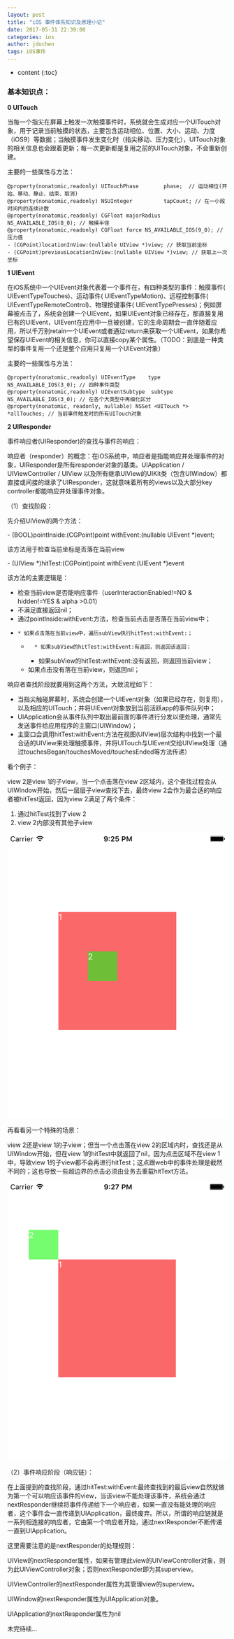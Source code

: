 ```yaml
---
layout: post
title: "iOS 事件体系知识及原理小记"
date: 2017-05-31 22:39:00
categories: ios
author: jdochen
tags: iOS事件
---
```


* content
{:toc}



### 基本知识点：

**0 UITouch**
<!--more-->

当每一个指尖在屏幕上触发一次触摸事件时，系统就会生成对应一个UITouch对象，用于记录当前触摸的状态，主要包含运动相位、位置、大小、运动、力度（iOS9）等数据；当触摸事件发生变化时（指尖移动、压力变化），UITouch对象的相关信息也会跟着更新；每一次更新都是复用之前的UITouch对象，不会重新创建。

主要的一些属性与方法：

    
    
    @property(nonatomic,readonly) UITouchPhase        phase;  // 运动相位(开始、移动、静止、结束、取消)
    @property(nonatomic,readonly) NSUInteger          tapCount; // 在一小段时间内的连续计数
    @property(nonatomic,readonly) CGFloat majorRadius NS_AVAILABLE_IOS(8_0); // 触摸半径
    @property(nonatomic,readonly) CGFloat force NS_AVAILABLE_IOS(9_0); // 压力值
    - (CGPoint)locationInView:(nullable UIView *)view; // 获取当前坐标
    - (CGPoint)previousLocationInView:(nullable UIView *)view; // 获取上一次坐标

**1 UIEvent**

在iOS系统中一个UIEvent对象代表着一个事件在，有四种类型的事件：触摸事件( UIEventTypeTouches)、运动事件(
UIEventTypeMotion)、远程控制事件( UIEventTypeRemoteControl)、物理按键事件(
UIEventTypePresses)；例如屏幕被点击了，系统会创建一个UIEvent，如果UIEvent对象已经存在，那直接复用已有的UIEvent，UIEvent在应用中一旦被创建，它的生命周期会一直伴随着应用，所以千万别retain一个UIEvent或者通过return来获取一个UIEvent，如果你希望保存UIEvent的相关信息，你可以直接copy某个属性。（TODO：到底是一种类型的事件复用一个还是整个应用只复用一个UIEvent对象）

主要的一些属性与方法：

    
    
    @property(nonatomic,readonly) UIEventType    type NS_AVAILABLE_IOS(3_0); // 四种事件类型
    @property(nonatomic,readonly) UIEventSubtype  subtype NS_AVAILABLE_IOS(3_0); // 在各个大类型中再细化区分
    @property(nonatomic, readonly, nullable) NSSet <UITouch *> *allTouches; // 当前事件触发时的所有UITouch对象

**2 UIResponder**

事件响应者(UIResponder)的查找与事件的响应：

响应者（responder）的概念：在iOS系统中，响应者是指能响应并处理事件的对象，UIResponder是所有responder对象的基类。UIApplication
/ UIViewController / UIView
以及所有继承UIView的UIKit类（包含UIWindow）都直接或间接的继承了UIResponder，这就意味着所有的views以及大部分key
controller都能响应并处理事件对象。

（1）查找阶段：

先介绍UIView的两个方法：

\- (BOOL)pointInside:(CGPoint)point withEvent:(nullable UIEvent *)event;

该方法用于检查当前坐标是否落在当前view

\- (UIView *)hitTest:(CGPoint)point withEvent:(UIEvent *)event

该方法的主要逻辑是：

  * 检查当前view是否能响应事件（userInteractionEnabled!=NO & hidden!=YES & alpha >0.01）
  * 不满足直接返回nil；
  * 通过pointInside:withEvent:方法，检查当前点击是否落在当前view中；
  *     * 如果点击落在当前view中，遍历subView执行hitTest:withEvent:；
    *       * 如果subView的hitTest:withEvent:有返回，则返回该返回；
      * 如果subView的hitTest:withEvent:没有返回，则返回当前view；
    * 如果点击没有落在当前view，则返回nil；

响应者查找阶段就要用到这两个方法，大致流程如下：

  * 当指尖触碰屏幕时，系统会创建一个UIEvent对象（如果已经存在，则复用），以及相应的UITouch；并将UIEvent对象放到当前活跃app的事件队列中；
  * UIApplication会从事件队列中取出最前面的事件进行分发以便处理，通常先发送事件给应用程序的主窗口(UIWindow)；
  * 主窗口会调用hitTest:withEvent:方法在视图(UIView)层次结构中找到一个最合适的UIView来处理触摸事件，并将UITouch与UIEvent交给UIView处理（通过touchesBegan/touchesMoved/touchesEnded等方法传递）

看个例子：

view 2是view 1的子view，当一个点击落在view 2区域内，这个查找过程会从UIWindow开始，然后一层层子view查找下去，最终view
2会作为最合适的响应者被hitTest返回，因为view 2满足了两个条件：

  1. 通过hitTest找到了view 2
  2. view 2内部没有其他子view

![](/image/iOS_shi_jian_ti_xi_zhi_shi_ji_yuan_li_xiao_ji/f917d992a04a979280748b4409a4ebefc25acbdaca0868901765348edc8fcb0a)

再看看另一个特殊的场景：

view 2还是view 1的子view；但当一个点击落在view 2的区域内时，查找还是从UIWindow开始，但在view
1的hitTest中就返回了nil，因为点击区域不在view 1中，导致view
1的子view都不会再进行hitTest；这点跟web中的事件处理是截然不同的；这也导致一些超边界的点击必须由业务去重载hitText方法。

![](/image/iOS_shi_jian_ti_xi_zhi_shi_ji_yuan_li_xiao_ji/f6754ccccb23a2b3dde193a0c273fc859f455083ea4e17d1ac53b5265bc91ddb)

（2）事件响应阶段（响应链）：

在上面提到的查找阶段，通过hitTest:withEvent:最终查找到的最后view自然就做为第一个可以响应该事件的view，当该view不能处理该事件，系统会通过nextResponder继续将事件传递给下一个响应者，如果一直没有能处理的响应者，这个事件会一直传递到UIApplication，最终废弃。所以，所谓的响应链就是一系列相连接的响应者，它由第一个响应者开始，通过nextResponder不断传递一直到UIApplication。

这里需要注意的是nextResponder的处理规则：

UIView的nextResponder属性，如果有管理此view的UIViewController对象，则为此UIViewController对象；否则nextResponder即为其superview。

UIViewController的nextResponder属性为其管理view的superview。

UIWindow的nextResponder属性为UIApplication对象。

UIApplication的nextResponder属性为nil

未完待续...


